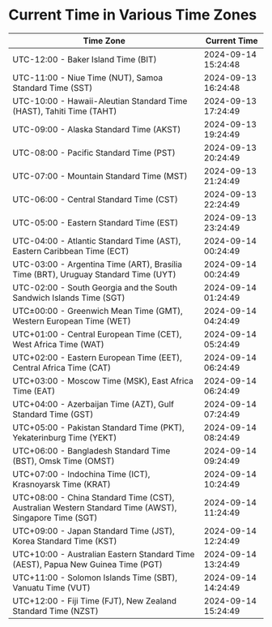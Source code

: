 # Current Time in Various Time Zones

| Time Zone | Current Time |
|-----------|--------------|
| UTC-12:00 - Baker Island Time (BIT) | 2024-09-14 15:24:48 |
| UTC-11:00 - Niue Time (NUT), Samoa Standard Time (SST) | 2024-09-13 16:24:48 |
| UTC-10:00 - Hawaii-Aleutian Standard Time (HAST), Tahiti Time (TAHT) | 2024-09-13 17:24:49 |
| UTC-09:00 - Alaska Standard Time (AKST) | 2024-09-13 19:24:49 |
| UTC-08:00 - Pacific Standard Time (PST) | 2024-09-13 20:24:49 |
| UTC-07:00 - Mountain Standard Time (MST) | 2024-09-13 21:24:49 |
| UTC-06:00 - Central Standard Time (CST) | 2024-09-13 22:24:49 |
| UTC-05:00 - Eastern Standard Time (EST) | 2024-09-13 23:24:49 |
| UTC-04:00 - Atlantic Standard Time (AST), Eastern Caribbean Time (ECT) | 2024-09-14 00:24:49 |
| UTC-03:00 - Argentina Time (ART), Brasília Time (BRT), Uruguay Standard Time (UYT) | 2024-09-14 00:24:49 |
| UTC-02:00 - South Georgia and the South Sandwich Islands Time (SGT) | 2024-09-14 01:24:49 |
| UTC±00:00 - Greenwich Mean Time (GMT), Western European Time (WET) | 2024-09-14 04:24:49 |
| UTC+01:00 - Central European Time (CET), West Africa Time (WAT) | 2024-09-14 05:24:49 |
| UTC+02:00 - Eastern European Time (EET), Central Africa Time (CAT) | 2024-09-14 06:24:49 |
| UTC+03:00 - Moscow Time (MSK), East Africa Time (EAT) | 2024-09-14 06:24:49 |
| UTC+04:00 - Azerbaijan Time (AZT), Gulf Standard Time (GST) | 2024-09-14 07:24:49 |
| UTC+05:00 - Pakistan Standard Time (PKT), Yekaterinburg Time (YEKT) | 2024-09-14 08:24:49 |
| UTC+06:00 - Bangladesh Standard Time (BST), Omsk Time (OMST) | 2024-09-14 09:24:49 |
| UTC+07:00 - Indochina Time (ICT), Krasnoyarsk Time (KRAT) | 2024-09-14 10:24:49 |
| UTC+08:00 - China Standard Time (CST), Australian Western Standard Time (AWST), Singapore Time (SGT) | 2024-09-14 11:24:49 |
| UTC+09:00 - Japan Standard Time (JST), Korea Standard Time (KST) | 2024-09-14 12:24:49 |
| UTC+10:00 - Australian Eastern Standard Time (AEST), Papua New Guinea Time (PGT) | 2024-09-14 13:24:49 |
| UTC+11:00 - Solomon Islands Time (SBT), Vanuatu Time (VUT) | 2024-09-14 14:24:49 |
| UTC+12:00 - Fiji Time (FJT), New Zealand Standard Time (NZST) | 2024-09-14 15:24:49 |
